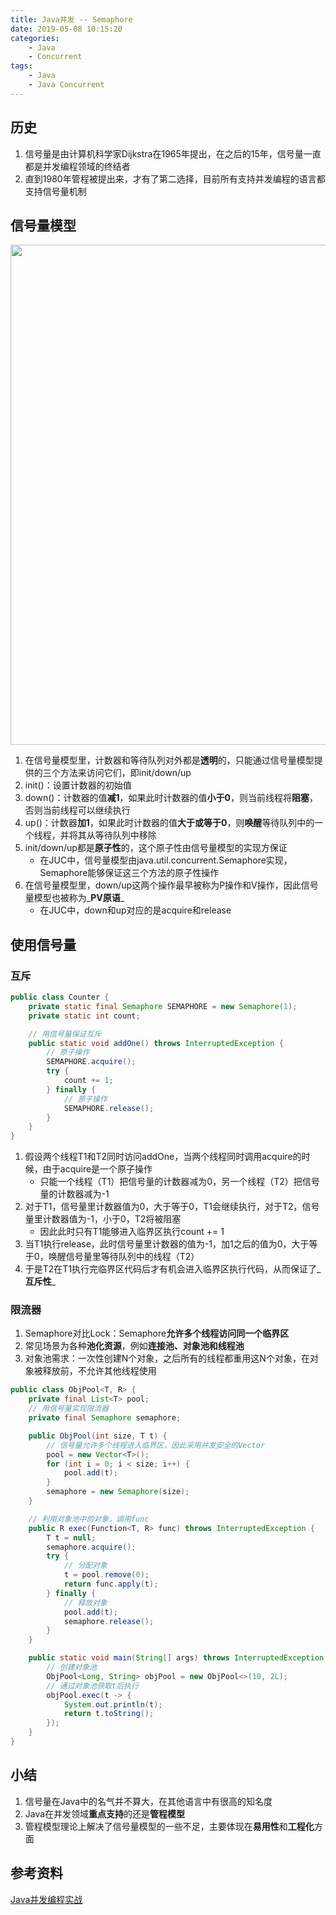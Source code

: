 ```yaml
---
title: Java并发 -- Semaphore
date: 2019-05-08 10:15:20
categories:
    - Java
    - Concurrent
tags:
    - Java
    - Java Concurrent
---
```


## 历史
1. 信号量是由计算机科学家Dijkstra在1965年提出，在之后的15年，信号量一直都是并发编程领域的终结者
2. 直到1980年管程被提出来，才有了第二选择，目前所有支持并发编程的语言都支持信号量机制

<!-- more -->

## 信号量模型
<img src="https://java-concurrent-1253868755.cos.ap-guangzhou.myqcloud.com/java-concurrent-semaphore-model.png" width=800/>

1. 在信号量模型里，计数器和等待队列对外都是**透明**的，只能通过信号量模型提供的三个方法来访问它们，即init/down/up
2. init()：设置计数器的初始值
3. down()：计数器的值**减1**，如果此时计数器的值**小于0**，则当前线程将**阻塞**，否则当前线程可以继续执行
4. up()：计数器**加1**，如果此时计数器的值**大于或等于0**，则**唤醒**等待队列中的一个线程，并将其从等待队列中移除
5. init/down/up都是**原子性**的，这个原子性由信号量模型的实现方保证
    - 在JUC中，信号量模型由java.util.concurrent.Semaphore实现，Semaphore能够保证这三个方法的原子性操作
6. 在信号量模型里，down/up这两个操作最早被称为P操作和V操作，因此信号量模型也被称为_**PV原语**_
    - 在JUC中，down和up对应的是acquire和release

## 使用信号量

### 互斥
```java
public class Counter {
    private static final Semaphore SEMAPHORE = new Semaphore(1);
    private static int count;

    // 用信号量保证互斥
    public static void addOne() throws InterruptedException {
        // 原子操作
        SEMAPHORE.acquire();
        try {
            count += 1;
        } finally {
            // 原子操作
            SEMAPHORE.release();
        }
    }
}
```
1. 假设两个线程T1和T2同时访问addOne，当两个线程同时调用acquire的时候，由于acquire是一个原子操作
    - 只能一个线程（T1）把信号量的计数器减为0，另一个线程（T2）把信号量的计数器减为-1
2. 对于T1，信号量里计数器值为0，大于等于0，T1会继续执行，对于T2，信号量里计数器值为-1，小于0，T2将被阻塞
    - 因此此时只有T1能够进入临界区执行count += 1
3. 当T1执行release，此时信号量里计数器的值为-1，加1之后的值为0，大于等于0，唤醒信号量里等待队列中的线程（T2）
4. 于是T2在T1执行完临界区代码后才有机会进入临界区执行代码，从而保证了_**互斥性**_


### 限流器
1. Semaphore对比Lock：Semaphore**允许多个线程访问同一个临界区**
2. 常见场景为各种**池化资源**，例如**连接池、对象池和线程池**
3. 对象池需求：一次性创建N个对象，之后所有的线程都重用这N个对象，在对象被释放前，不允许其他线程使用

```java
public class ObjPool<T, R> {
    private final List<T> pool;
    // 用信号量实现限流器
    private final Semaphore semaphore;

    public ObjPool(int size, T t) {
        // 信号量允许多个线程进入临界区，因此采用并发安全的Vector
        pool = new Vector<T>();
        for (int i = 0; i < size; i++) {
            pool.add(t);
        }
        semaphore = new Semaphore(size);
    }

    // 利用对象池中的对象，调用func
    public R exec(Function<T, R> func) throws InterruptedException {
        T t = null;
        semaphore.acquire();
        try {
            // 分配对象
            t = pool.remove(0);
            return func.apply(t);
        } finally {
            // 释放对象
            pool.add(t);
            semaphore.release();
        }
    }

    public static void main(String[] args) throws InterruptedException {
        // 创建对象池
        ObjPool<Long, String> objPool = new ObjPool<>(10, 2L);
        // 通过对象池获取t后执行
        objPool.exec(t -> {
            System.out.println(t);
            return t.toString();
        });
    }
}
```

## 小结
1. 信号量在Java中的名气并不算大，在其他语言中有很高的知名度
2. Java在并发领域**重点支持**的还是**管程模型**
3. 管程模型理论上解决了信号量模型的一些不足，主要体现在**易用性**和**工程化**方面

<!-- indicate-the-source -->

## 参考资料
[Java并发编程实战](https://time.geekbang.org/column/intro/100023901)